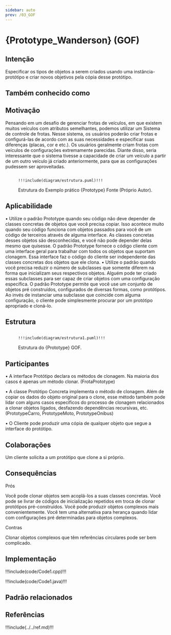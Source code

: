 ```yaml
---
sidebar: auto
prev: /03_GOF
---
```

# {Prototype_Wanderson} (GOF) 

## Intenção

Especificar os tipos de objetos a serem criados usando uma instância-protótipo e criar novos objetivos pela cópia desse protótipo.

## Também conhecido como

## Motivação

Pensando em um desafio de gerenciar frotas de veículos, em que existem muitos veículos com atributos semelhantes, podemos utilizar um Sistema de controle de frotas. Nesse sistema, os usuários poderão criar frotas e configurá-las de acordo com as suas necessidades e especificar suas diferenças (placas, cor e etc.). 
Os usuários geralmente criam frotas com veículos de configurações extremamente parecidas. Diante disso, seria interessante que o sistema tivesse a capacidade de criar um veículo a partir de um outro veículo já criado anteriormente, para que as configurações pudessem ser aproveitadas. 

<figure>

```plantuml

!!!include(diagram/estrutura.puml)!!!

```
<figcaption>Estrutura do Exemplo prático {Prototype} Fonte (Próprio Autor).</figcaption>
</figure>

## Aplicabilidade

•	Utilize o padrão Prototype quando seu código não deve depender de classes concretas de objetos que você precisa copiar.
Isso acontece muito quando seu código funciona com objetos passados para você de um código de terceiros através de alguma interface. As classes concretas desses objetos são desconhecidas, e você não pode depender delas mesmo que quisesse.
O padrão Prototype fornece o código cliente com uma interface geral para trabalhar com todos os objetos que suportam clonagem. Essa interface faz o código do cliente ser independente das classes concretas dos objetos que ele clona.
•	Utilize o padrão quando você precisa reduzir o número de subclasses que somente diferem na forma que inicializam seus respectivos objetos. Alguém pode ter criado essas subclasses para ser capaz de criar objetos com uma configuração específica.
O padrão Prototype permite que você use um conjunto de objetos pré construídos, configurados de diversas formas, como protótipos.
Ao invés de instanciar uma subclasse que coincide com alguma configuração, o cliente pode simplesmente procurar por um protótipo apropriado e cloná-lo.


## Estrutura

<figure>

```plantuml

!!!include(diagram/estrutura1.puml)!!!

```

<figcaption>Estrutura do {Prototype} GOF.</figcaption>
</figure>

## Participantes

•	A interface Protótipo declara os métodos de clonagem. Na maioria dos casos é apenas um método clonar.
(FrotaPrototype) 

•	A classe Protótipo Concreta implementa o método de clonagem. Além de copiar os dados do objeto original para o clone, esse método também pode lidar com alguns casos específicos do processo de clonagem relacionados a clonar objetos ligados, desfazendo dependências recursivas, etc.
(PrototypeCarro, PrototypeMoto, PrototypeOnibus)

•	O Cliente pode produzir uma cópia de qualquer objeto que segue a interface do protótipo.


## Colaborações

Um cliente solicita a um protótipo que clone a si próprio.

## Consequências

Prós

Você pode clonar objetos sem acoplá-los a suas classes concretas.
Você pode se livrar de códigos de inicialização repetidos em troca de clonar protótipos pré-construídos.
Você pode produzir objetos complexos mais convenientemente.
Você tem uma alternativa para herança quando lidar com configurações pré determinadas para objetos complexos.

Contras

Clonar objetos complexos que têm referências circulares pode ser bem complicado.

## Implementação

<code-group>
<code-block title="C++">

!!!include(code/Code1.cpp)!!!


</code-block>

<code-block title="Java">

!!!include(code/Code1.java)!!!


</code-block>
</code-group>

## Padrão relacionados



## Referências

!!!include(../../ref.md)!!!
